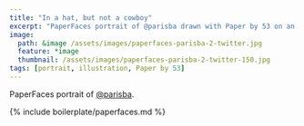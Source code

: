 ```yaml
---
title: "In a hat, but not a cowboy"
excerpt: "PaperFaces portrait of @parisba drawn with Paper by 53 on an iPad."
image: 
  path: &image /assets/images/paperfaces-parisba-2-twitter.jpg 
  feature: *image
  thumbnail: /assets/images/paperfaces-parisba-2-twitter-150.jpg
tags: [portrait, illustration, Paper by 53]
---
```


PaperFaces portrait of [@parisba](https://twitter.com/parisba).

{% include boilerplate/paperfaces.md %}
